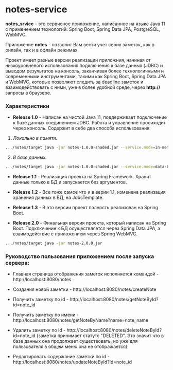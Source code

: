 # notes-service

**notes_srvice** - это сервисное приложение, написанное на языке Java 11 с применением технологий: Spring Boot, Spring Data JPA, PostgreSQL, WebMVC.

Приложение **notes** - позволит Вам вести учет своих заметок, как в онлайн, так и в офлайн режимах.

Проект имеет разные версии реализации приложния, начиная от низкоуровневого использования подключения к базe данных (JDBC) и выводом результатов на консоль, заканчивая более технологичными и современными инструментами, такими как Spring Boot, Spring Data JPA и WebMVC, которые позволяют следить за deadline заметок и взаимодействовать с ними, уже в более удобной среде, через **http://** запросы в браузере.

### Характеристики

+ **Release 1.0** - Написан на чистой Java 11, поддерживает подключение к базе данных соединением JDBC. Работа и управление просиходит через консоль. Содержит в себе два способа использования:
  
1. *Локально в памяти.*
```bash
.../notes/target java -jar notes-1.0.0-shaded.jar --service.mode=in-memory
```  
2. *В базе данных.*
```bash
.../notes/target java -jar notes-1.0.0-shaded.jar --service.mode=data-base
``` 
+ **Release 1.1** - Реализация проекта на Spring Framework. Хранит данные только в БД и запускается без аргументов.

+ **Release 1.2** - Все тоже самое что и в верии 1.1, изменена реализация хранения данных в БД, на JdbcTemplate.

+ **Release 1.3** - В это версии проект полность реализован на Spring Boot.
  
+ **Release 2.0** - Финальная версия проекта, который написан на Spring Boot. Подключение к БД осуществляется через Spring Data JPA, а взаимодействие с приложением через Spring WebMVC.
```bash
.../notes/target java -jar notes-2.0.0.jar
```
### Руководство пользования приложением после запуска сервера:
+ Главная страница отображения заметок исполняется командой - http://localhost:8080/notes

+ Создания новой заметки - http://localhost:8080/notes/createNote

+ Получить заметку по id - http://localhost:8080/notes/getNoteById?id=note_id

+ Получить заметку по имени - http://localhost:8080/notes/getNoteByName?name=note_name

+ Удалить заметку по id - http://localhost:8080/notes/deleteNoteById?id=note_id (заметка принимает статутс "DELETED". Это значит что в базе данных она продолжает существовать, но уже для пользователя в общем меню она не отображается)

+ Редактировать содержание заметки по id - http://localhost:8080/notes/updateNoteById?id=note_id
